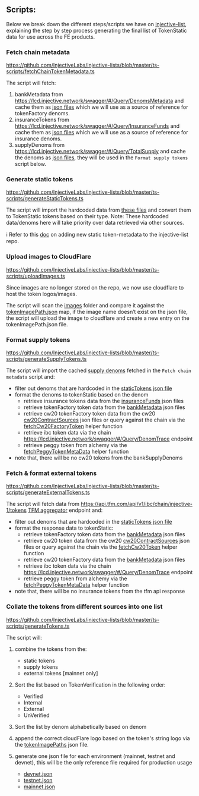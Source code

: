 ## Scripts:

Below we break down the different steps/scripts we have on [injective-list](https://github.com/InjectiveLabs/injective-lists/tree/master/ts-scripts), explaining the step by step process generating the final list of TokenStatic data for use across the FE products.

### Fetch chain metadata

https://github.com/InjectiveLabs/injective-lists/blob/master/ts-scripts/fetchChainTokenMetadata.ts

The script will fetch:

1. bankMetadata from https://lcd.injective.network/swagger/#/Query/DenomsMetadata and cache them as [json files](./../data/bankMetadata/) which we will use as a source of reference for tokenFactory denoms.
2. insuranceTokens from https://lcd.injective.network/swagger/#/Query/InsuranceFunds and cache them as [json files](./../data/insuranceFunds/) which we will use as a source of reference for insurance denoms.
3. supplyDenoms from https://lcd.injective.network/swagger/#/Query/TotalSupply and cache the denoms as [json files](./../data/bankSupplyDenoms/), they will be used in the `Format supply tokens` script below.

### Generate static tokens

https://github.com/InjectiveLabs/injective-lists/blob/master/ts-scripts/generateStaticTokens.ts

The script will import the hardcoded data from [these files](./data/) and convert them to TokenStatic tokens based on their type.
Note: These hardcoded data/denoms here will take priority over data retrieved via other sources.

ℹ️ Refer to this [doc](./../CONTRIBUTING.md) on adding new static token-metadata to the injective-list repo.

### Upload images to CloudFlare

https://github.com/InjectiveLabs/injective-lists/blob/master/ts-scripts/uploadImages.ts

Since images are no longer stored on the repo, we now use cloudflare to host the token logos/images.

The script will scan the [images](./images/) folder and compare it against the [tokenImagePath.json](./../data/tokenImagePaths.json) map, if the image name doesn’t exist on the json file, the script will upload the image to cloudflare and create a new entry on the tokenImagePath.json file.

### Format supply tokens

https://github.com/InjectiveLabs/injective-lists/blob/master/ts-scripts/generateSupplyTokens.ts

The script will import the cached [supply denoms](https://github.com/InjectiveLabs/injective-lists/tree/master/data/bankSupplyDenoms) fetched in the `Fetch chain metadata` script and:

- filter out denoms that are hardcoded in the [staticTokens json file](https://github.com/InjectiveLabs/injective-lists/tree/master/tokens/staticTokens)
- format the denoms to tokenStatic based on the denom
  - retrieve insurance tokens data from the [insuranceFunds](./../data/insuranceFunds/) json files
  - retrieve tokenFactory token data from the [bankMetadata](./../tokens/bankSupplyTokens/) json files
  - retrieve cw20 tokenFactory token data from the cw20 [cw20ContractSources](./../data/cw20ContractSources/) json files or query against the chain via the [fetchCw20FactoryToken]('./fetchCw20Metadata.ts') helper function
  - retrieve ibc token data via the chain https://lcd.injective.network/swagger/#/Query/DenomTrace endpoint
  - retrieve peggy token from alchemy via the [fetchPeggyTokenMetaData](./fetchPeggyMetadata.ts) helper function
- note that, there will be no cw20 tokens from the bankSupplyDenoms

### Fetch & format external tokens

https://github.com/InjectiveLabs/injective-lists/blob/master/ts-scripts/generateExternalTokens.ts

The script will fetch data from https://api.tfm.com/api/v1/ibc/chain/injective-1/tokens [TFM aggregator](https://tfm.com/) endpoint and:

- filter out denoms that are hardcoded in the [staticTokens json file](https://github.com/InjectiveLabs/injective-lists/tree/master/tokens/staticTokens)
- format the response data to tokenStatic:
  - retrieve tokenFactory token data from the [bankMetadata](./../tokens/bankSupplyTokens/) json files
  - retrieve cw20 token data from the cw20 [cw20ContractSources](./../data.cw20ContractSources/) json files or query against the chain via the [fetchCw20Token]('./fetchCw20Metadata.ts') helper function
  - retrieve cw20 tokenFactory data from the [bankMetadata](./../data/cw20ContractSources/) json files
  - retrieve ibc token data via the chain https://lcd.injective.network/swagger/#/Query/DenomTrace endpoint
  - retrieve peggy token from alchemy via the [fetchPeggyTokenMetaData](./fetchPeggyMetadata.ts) helper function
- note that, there will be no insurance tokens from the tfm api response

### Collate the tokens from different sources into one list

https://github.com/InjectiveLabs/injective-lists/blob/master/ts-scripts/generateTokens.ts

The script will:

1. combine the tokens from the:

   - static tokens
   - supply tokens
   - external tokens [mainnet only]

2. Sort the list based on TokenVerification in the following order:
   - Verified
   - Internal
   - External
   - UnVerified
3. Sort the list by denom alphabetically based on denom
4. append the correct cloudFlare logo based on the token's string logo via the [tokenImagePaths](./../data/tokenImagePaths.json) json file.
5. generate one json file for each environment (mainnet, testnet and devnet), this will be the only reference file required for production usage
   - [devnet.json](./../tokens/devnet.json)
   - [testnet.json](./../tokens/testnet.json)
   - [mainnet.json](./../tokens/mainnet.json)
